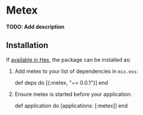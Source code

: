 # Metex

**TODO: Add description**

## Installation

If [available in Hex](https://hex.pm/docs/publish), the package can be installed as:

  1. Add metex to your list of dependencies in `mix.exs`:

        def deps do
          [{:metex, "~> 0.0.1"}]
        end

  2. Ensure metex is started before your application:

        def application do
          [applications: [:metex]]
        end
